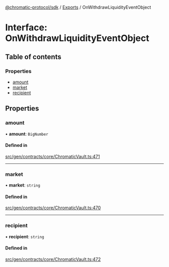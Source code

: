 [@chromatic-protocol/sdk](../README.md) / [Exports](../modules.md) / OnWithdrawLiquidityEventObject

# Interface: OnWithdrawLiquidityEventObject

## Table of contents

### Properties

- [amount](OnWithdrawLiquidityEventObject.md#amount)
- [market](OnWithdrawLiquidityEventObject.md#market)
- [recipient](OnWithdrawLiquidityEventObject.md#recipient)

## Properties

### amount

• **amount**: `BigNumber`

#### Defined in

[src/gen/contracts/core/ChromaticVault.ts:471](https://github.com/chromatic-protocol/sdk/blob/ff89bc3/src/gen/contracts/core/ChromaticVault.ts#L471)

___

### market

• **market**: `string`

#### Defined in

[src/gen/contracts/core/ChromaticVault.ts:470](https://github.com/chromatic-protocol/sdk/blob/ff89bc3/src/gen/contracts/core/ChromaticVault.ts#L470)

___

### recipient

• **recipient**: `string`

#### Defined in

[src/gen/contracts/core/ChromaticVault.ts:472](https://github.com/chromatic-protocol/sdk/blob/ff89bc3/src/gen/contracts/core/ChromaticVault.ts#L472)
